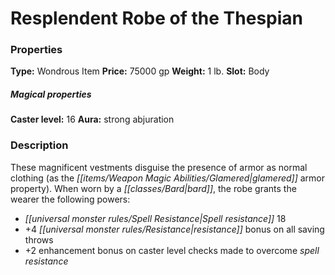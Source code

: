 ﻿---
Title: "Resplendent Robe of the Thespian"
Type: "Wondrous Item"
Price: "75000 gp"
Weight: "1 lb."
Slot: "Body"
Caster level: "16"
Aura: "strong abjuration"
Description: |
  "These magnificent vestments disguise the presence of armor as normal clothing (as the _glamered_ armor property). When worn by a bard, the robe grants the wearer the following powers:
  Bards and those who fancy themselves actors or performers commission versions of these robes using only the finest fabric."
Crafting cost: "37500 gp"
Sources: "['Ultimate Equipment']"
---

# Resplendent Robe of the Thespian

### Properties

**Type:** Wondrous Item **Price:** 75000 gp **Weight:** 1 lb. **Slot:** Body

##### Magical properties

**Caster level:** 16 **Aura:** strong abjuration

### Description

These magnificent vestments disguise the presence of armor as normal clothing (as the _[[items/Weapon Magic Abilities/Glamered|glamered]]_ armor property). When worn by a _[[classes/Bard|bard]]_, the robe grants the wearer the following powers:

* _[[universal monster rules/Spell Resistance|Spell resistance]]_ 18
* +4 _[[universal monster rules/Resistance|resistance]]_ bonus on all saving throws
* +2 enhancement bonus on caster level checks made to overcome _spell resistance_